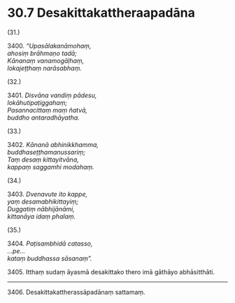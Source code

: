 

# 30.7 Desakittakattheraapadāna



(31.)

3400\. _“Upasālakanāmohaṃ,_  
_ahosiṃ brāhmaṇo tadā;_  
_Kānanaṃ vanamogāḷhaṃ,_  
_lokajeṭṭhaṃ narāsabhaṃ._  


(32.)

3401\. _Disvāna vandiṃ pādesu,_  
_lokāhutipaṭiggahaṃ;_  
_Pasannacittaṃ maṃ ñatvā,_  
_buddho antaradhāyatha._  


(33.)

3402\. _Kānanā abhinikkhamma,_  
_buddhaseṭṭhamanussariṃ;_  
_Taṃ desaṃ kittayitvāna,_  
_kappaṃ saggamhi modahaṃ._  


(34.)

3403\. _Dvenavute ito kappe,_  
_yaṃ desamabhikittayiṃ;_  
_Duggatiṃ nābhijānāmi,_  
_kittanāya idaṃ phalaṃ._  


(35.)

3404\. _Paṭisambhidā catasso,_  
_…pe…_  
_kataṃ buddhassa sāsanaṃ”._  


3405\. Itthaṃ sudaṃ āyasmā desakittako thero imā gāthāyo abhāsitthāti.

---

3406\. Desakittakattherassāpadānaṃ sattamaṃ.





